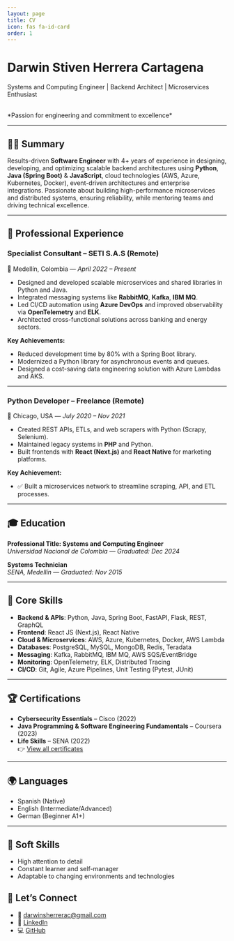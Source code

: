 ```yaml
---
layout: page
title: CV
icon: fas fa-id-card
order: 1
---
```


# Darwin Stiven Herrera Cartagena  
Systems and Computing Engineer | Backend Architect | Microservices Enthusiast

<br>
*Passion for engineering and commitment to excellence*

---

## 👨‍💻 Summary

Results-driven **Software Engineer** with 4+ years of experience in designing, developing, and optimizing scalable backend architectures using **Python**, **Java (Spring Boot)** & **JavaScript**, cloud technologies (AWS, Azure, Kubernetes, Docker), event-driven architectures and enterprise integrations. Passionate about building high-performance microservices and distributed systems, ensuring reliability, while mentoring teams and driving technical excellence.

---

## 💼 Professional Experience

### **Specialist Consultant** – SETI S.A.S (Remote)  
📍 Medellín, Colombia — *April 2022 – Present*

- Designed and developed scalable microservices and shared libraries in Python and Java.
- Integrated messaging systems like **RabbitMQ**, **Kafka**, **IBM MQ**.
- Led CI/CD automation using **Azure DevOps** and improved observability via **OpenTelemetry** and **ELK**.
- Architected cross-functional solutions across banking and energy sectors.

**Key Achievements:**
- Reduced development time by 80% with a Spring Boot library.
- Modernized a Python library for asynchronous events and queues.
- Designed a cost-saving data engineering solution with Azure Lambdas and AKS.

---

### **Python Developer** – Freelance (Remote)  
📍 Chicago, USA — *July 2020 – Nov 2021*

- Created REST APIs, ETLs, and web scrapers with Python (Scrapy, Selenium).
- Maintained legacy systems in **PHP** and Python.
- Built frontends with **React (Next.js)** and **React Native** for marketing platforms.

**Key Achievement:**
- ✅ Built a microservices network to streamline scraping, API, and ETL processes.

---

## 🎓 Education

**Professional Title: Systems and Computing Engineer**  
*Universidad Nacional de Colombia* — *Graduated: Dec 2024*

**Systems Technician**  
*SENA, Medellín* — *Graduated: Nov 2015*

---

## 🧠 Core Skills

- **Backend & APIs**: Python, Java, Spring Boot, FastAPI, Flask, REST, GraphQL  
- **Frontend**: React JS (Next.js), React Native  
- **Cloud & Microservices**: AWS, Azure, Kubernetes, Docker, AWS Lambda  
- **Databases**: PostgreSQL, MySQL, MongoDB, Redis, Teradata  
- **Messaging**: Kafka, RabbitMQ, IBM MQ, AWS SQS/EventBridge  
- **Monitoring**: OpenTelemetry, ELK, Distributed Tracing  
- **CI/CD**: Git, Agile, Azure Pipelines, Unit Testing (Pytest, JUnit)

---

## 🏆 Certifications

- **Cybersecurity Essentials** – Cisco (2022)  
- **Java Programming & Software Engineering Fundamentals** – Coursera (2023)  
- **Life Skills** – SENA (2022)  
👉 [View all certificates](https://drive.google.com/drive/folders/1tUp3TgGZhK04J_I_pB1cQLEASoistoR_?usp=drive_link)

---

## 🌍 Languages

- Spanish (Native)  
- English (Intermediate/Advanced)  
- German (Beginner A1+)

---

## 🧩 Soft Skills

- High attention to detail
- Constant learner and self-manager
- Adaptable to changing environments and technologies

## 🤝 Let’s Connect

- 📧 [darwinsherrerac@gmail.com](mailto:darwinsherrerac@gmail.com)  
- 💼 [LinkedIn](https://www.linkedin.com/in/darwin-herrera)  
- 💻 [GitHub](https://github.com/darwinhc)
